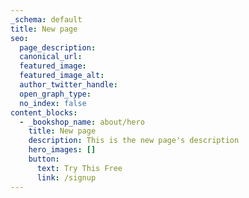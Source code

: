 ```yaml
---
_schema: default
title: New page
seo:
  page_description:
  canonical_url:
  featured_image:
  featured_image_alt:
  author_twitter_handle:
  open_graph_type:
  no_index: false
content_blocks:
  - _bookshop_name: about/hero
    title: New page
    description: This is the new page's description
    hero_images: []
    button:
      text: Try This Free
      link: /signup
---
```

